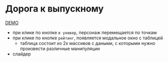 # Дорога к выпускному
<a href="https://damir-art.github.io/js-example/animation/university/" target="_blank">DEMO</a>

- при клике по кнопке `в универ`, персонаж перемещается по точкам
- при клике по кнопке `рейтинг`, появляется модальное окно с таблицей
    - таблица состоит из 2х массивов с даными, с которыми нужно произвести различные манипуляции
- слайдер
